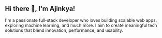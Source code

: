 ## Hi there 👋, I'm Ajinkya!


I'm a passionate full-stack developer who loves building scalable web apps, exploring machine learning, and much more. I aim to create meaningful tech solutions that blend innovation, performance, and usability.



<!--
**AjinkyaxSuryawanshi/AjinkyaxSuryawanshi** is a ✨ _special_ ✨ repository because its `README.md` (this file) appears on your GitHub profile.

Here are some ideas to get you started:

- 🔭 I’m currently working on ...
- 🌱 I’m currently learning ...
- 👯 I’m looking to collaborate on ...
- 🤔 I’m looking for help with ...
- 💬 Ask me about ...
- 📫 How to reach me: ...
- 😄 Pronouns: ...
- ⚡ Fun fact: ...
-->
